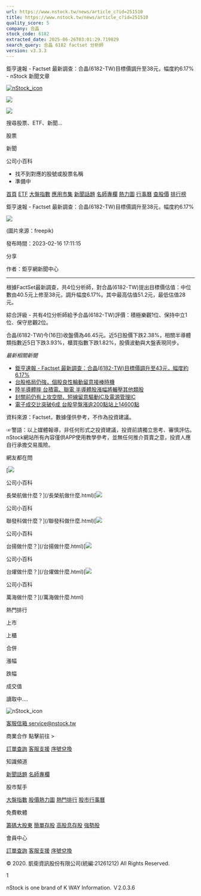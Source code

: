 ```yaml
---
url: https://www.nstock.tw/news/article_c?id=251510
title: https://www.nstock.tw/news/article_c?id=251510
quality_score: 5
company: 合晶
stock_code: 6182
extracted_date: 2025-06-26T03:01:29.719829
search_query: 合晶 6182 factset 分析師
version: v3.3.3
---
```


鉅亨速報 - Factset 最新調查：合晶(6182-TW)目標價調升至38元，幅度約6.17% - nStock 新聞文章


[![nStock_icon](/img/nStock_icon_2.png)](/)

![](/img/invalid-name@3x.png)

![](/img/invalid-name@3x.png)

搜尋股票、ETF、新聞...

股票

新聞

公司小百科

* 找不到對應的股號或股票名稱
* 準備中

[首頁](/) [ETF](/etf/) [大盤指數](/market_index/) [應用市集](/market/) [新聞話題](/news/) [名師專欄](/author/) [熱力圖](/market_index/heatmap) [行事曆](/calendar) [查股價](/chat_stock) [排行榜](/rank/)

鉅亨速報 - Factset 最新調查：合晶(6182-TW)目標價調升至38元，幅度約6.17%

![](https://storage.googleapis.com/nstock-cloud/stock_type_img/024/15.jpg)

(圖片來源：freepik)

發布時間：2023-02-16 17:11:15

分享

作者：鉅亨網新聞中心

---

 

根據FactSet最新調查，共4位分析師，對合晶(6182-TW)提出目標價估值：中位數由40.5元上修至38元，調升幅度6.17%。其中最高估值51.2元，最低估值28元。

綜合評級 - 共有4位分析師給予合晶(6182-TW)評價：積極樂觀1位、保持中立1位、保守悲觀2位。

合晶(6182-TW)今(16日)收盤價為46.45元。近5日股價下跌2.38%，相關半導體類指數近5日下跌3.93%，櫃買指數下跌1.82%，股價波動與大盤表現同步。

*最新相關新聞*

* [鉅亨速報 - Factset 最新調查：合晶(6182-TW)目標價調升至43元，幅度約6.17%](https://news.cnyes.com/news/id/5087477)
* [台股格局仍強，個股良性輪動留意接棒時機](https://news.cnyes.com/news/id/5083311)
* [陸半導體摔 台積電、聯電 半導體股漲幅將輾壓其他類股](https://news.cnyes.com/news/id/5057476)
* [封關前仍有上攻空間，短線留意驅動IC及電源管理IC](https://news.cnyes.com/news/id/5057296)
* [電子成交比突破6成 台股早盤漲逾200點站上14600點](https://news.cnyes.com/news/id/5056510)

資料來源：Factset，數據僅供參考，不作為投資建議。

☞警語：以上媒體報導，非任何形式之投資建議，投資前請獨立思考、審慎評估。nStock網站所有內容僅供APP使用教學參考，並無任何推介買賣之意，投資人應自行承擔交易風險。

網友都在問

[![](/img/recommend_icon/graduate.png)

公司小百科

長榮航做什麼？](/長榮航做什麼.html)[![](/img/recommend_icon/graduate.png)

公司小百科

聯發科做什麼？](/聯發科做什麼.html)[![](/img/recommend_icon/graduate.png)

公司小百科

台揚做什麼？](/台揚做什麼.html)[![](/img/recommend_icon/graduate.png)

公司小百科

台燿做什麼？](/台燿做什麼.html)[![](/img/recommend_icon/graduate.png)

公司小百科

萬海做什麼？](/萬海做什麼.html)

熱門排行

上市

上櫃

合併

漲幅

跌幅

成交值

讀取中....

![nStock_icon](/img/nStock_icon_2.png)

[客服信箱 service@nstock.tw](mailto:service@nstock.tw)

商業合作 點擊前往 >

[訂單查詢](/user/) [客服支援](mailto:service@nstock.tw) [序號兌換](/coupon/)

知識頻道

[新聞話題](/news/) [名師專欄](/author/)

股市幫手

[大盤指數](/market_index) [股價熱力圖](/market_index/heatmap) [熱門排行](/chat_stock) [股市行事曆](/calendar)

免費軟體

[籌碼大股東](/stock_chip/) [簡單存股](/easy_stock/) [高股息存股](/rich_stock/) [強勢股](/super_stock/)

會員中心

[訂單查詢](/user/) [客服支援](mailto:service@nstock.tw) [序號兌換](/coupon/)

© 2020. 凱衛資訊股份有限公司(統編:21261212) All Rights Reserved.

1

nStock is one brand of K WAY Information. Ｖ2.0.3.6